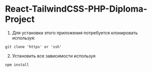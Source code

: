 # React-TailwindCSS-PHP-Diploma-Project

1. Для установки этого приложения потребуется клонировать используя:

```
git clone 'https' or 'ssh'
```

2. Установить все зависимости используя

```
npm install
```

